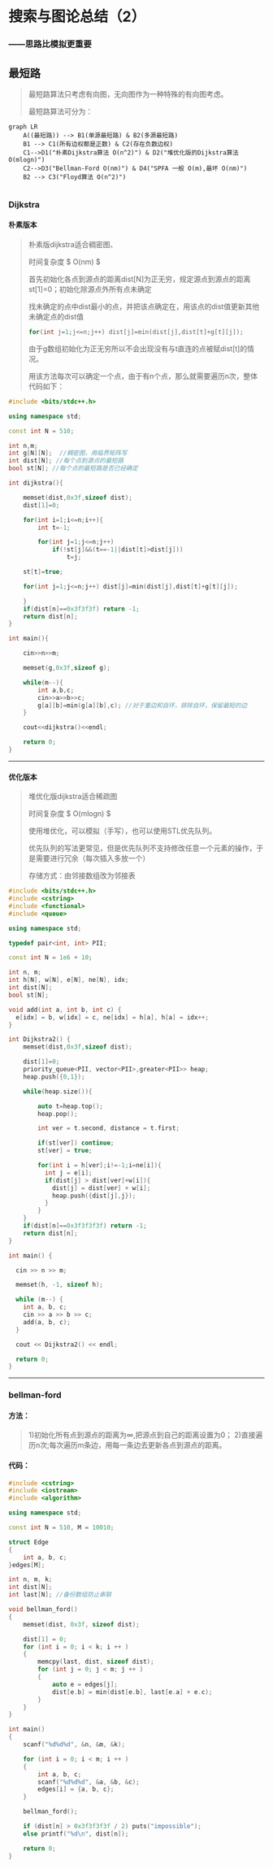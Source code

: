 # 搜索与图论总结（2）

### ——思路比模拟更重要

## 最短路

>最短路算法只考虑有向图，无向图作为一种特殊的有向图考虑。
>
>最短路算法可分为：

```mermaid
graph LR
    A((最短路)) --> B1(单源最短路) & B2(多源最短路)
    B1 --> C1(所有边权都是正数) & C2(存在负数边权)
    C1-->D1("朴素Dijkstra算法 O(n^2)") & D2("堆优化版的Dijkstra算法 O(mlogn)")
    C2-->D3("Bellman-Ford O(nm)") & D4("SPFA 一般 O(m),最坏 O(nm)")
    B2 --> C3("Floyd算法 O(n^2)") 
   
```

### Dijkstra



#### 朴素版本

> 朴素版dijkstra适合稠密图、
>
> 时间复杂度 $ O(nm) $
>
> 
>
> 首先初始化各点到源点的距离dist[N]为正无穷，规定源点到源点的距离st[1]=0；初始化除源点外所有点未确定
>
> 找未确定的点中dist最小的点，并把该点确定在，用该点的dist值更新其他未确定点的dist值
>
> ```c++
> for(int j=1;j<=n;j++) dist[j]=min(dist[j],dist[t]+g[t][j]);
> ```
>
> 由于g数组初始化为正无穷所以不会出现没有与t直连的点被赋dist[t]的情况。
>
>
> 用该方法每次可以确定一个点，由于有n个点，那么就需要遍历n次，整体代码如下：

```C++
#include <bits/stdc++.h>

using namespace std;

const int N = 510;

int n,m;
int g[N][N];  //稠密图，用临界矩阵写
int dist[N]; //每个点到源点的最短路
bool st[N]; //每个点的最短路是否已经确定

int dijkstra(){

    memset(dist,0x3f,sizeof dist);
    dist[1]=0;

    for(int i=1;i<=n;i++){
        int t=-1;

        for(int j=1;j<=n;j++)
            if(!st[j]&&(t==-1||dist[t]>dist[j]))
                t=j;

    st[t]=true;

    for(int j=1;j<=n;j++) dist[j]=min(dist[j],dist[t]+g[t][j]);

    }
    if(dist[n]==0x3f3f3f) return -1;
    return dist[n];
}

int main(){

    cin>>n>>m;

    memset(g,0x3f,sizeof g);

    while(m--){
        int a,b,c;
        cin>>a>>b>>c;
        g[a][b]=min(g[a][b],c); //对于重边和自环，排除自环，保留最短的边
    }

    cout<<dijkstra()<<endl;

    return 0;
}


```

---



#### 优化版本

>堆优化版dijkstra适合稀疏图
>
>时间复杂度 $  O(mlogn) $
>
>
>
>使用堆优化，可以模拟（手写），也可以使用STL优先队列。
>
>优先队列的写法更常见，但是优先队列不支持修改任意一个元素的操作，于是需要进行冗余（每次插入多放一个）
>
>存储方式：由邻接数组改为邻接表

```c++
#include <bits/stdc++.h>
#include <cstring>
#include <functional>
#include <queue>

using namespace std;

typedef pair<int, int> PII;

const int N = 1e6 + 10;

int n, m;
int h[N], w[N], e[N], ne[N], idx;
int dist[N];
bool st[N];

void add(int a, int b, int c) {
  e[idx] = b, w[idx] = c, ne[idx] = h[a], h[a] = idx++;
}

int Dijkstra2() {
    memset(dist,0x3f,sizeof dist);

    dist[1]=0;
    priority_queue<PII, vector<PII>,greater<PII>> heap;
    heap.push({0,1});

    while(heap.size()){

        auto t=heap.top();
        heap.pop();

        int ver = t.second, distance = t.first;

        if(st[ver]) continue;
        st[ver] = true;

        for(int i = h[ver];i!=-1;i=ne[i]){
          int j = e[i];
          if(dist[j] > dist[ver]+w[i]){
            dist[j] = dist[ver] + w[i];
            heap.push({dist[j],j});
          }
        }
    }
    if(dist[n]==0x3f3f3f3f) return -1;
    return dist[n];
}

int main() {

  cin >> n >> m;

  memset(h, -1, sizeof h);

  while (m--) {
    int a, b, c;
    cin >> a >> b >> c;
    add(a, b, c);
  }

  cout << Dijkstra2() << endl;

  return 0;
}

```



---

### bellman-ford

#### 方法：

> 1)初始化所有点到源点的距离为∞,把源点到自己的距离设置为0；
> 2)直接遍历n次;每次遍历m条边，用每一条边去更新各点到源点的距离。

#### 代码：

```cpp
#include <cstring>
#include <iostream>
#include <algorithm>

using namespace std;

const int N = 510, M = 10010;

struct Edge
{
    int a, b, c;
}edges[M];

int n, m, k;
int dist[N];
int last[N]; //备份数组防止串联

void bellman_ford()
{
    memset(dist, 0x3f, sizeof dist);

    dist[1] = 0;
    for (int i = 0; i < k; i ++ )
    {
        memcpy(last, dist, sizeof dist);
        for (int j = 0; j < m; j ++ )
        {
            auto e = edges[j];
            dist[e.b] = min(dist[e.b], last[e.a] + e.c);
        }
    }
}

int main()
{
    scanf("%d%d%d", &n, &m, &k);

    for (int i = 0; i < m; i ++ )
    {
        int a, b, c;
        scanf("%d%d%d", &a, &b, &c);
        edges[i] = {a, b, c};
    }

    bellman_ford();

    if (dist[n] > 0x3f3f3f3f / 2) puts("impossible"); 
    else printf("%d\n", dist[n]);

    return 0;
}
```





